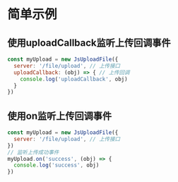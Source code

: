 # 简单示例

## 使用uploadCallback监听上传回调事件
```javascript
const myUpload = new JsUploadFile({
  server: '/file/upload', // 上传接口
  uploadCallback: (obj) => { // 上传回调
    console.log('uploadCallback', obj)
  }
})
```

## 使用on监听上传回调事件
```javascript
const myUpload = new JsUploadFile({
  server: '/file/upload', // 上传接口
})
// 监听上传成功事件
myUpload.on('success', (obj) => {
  console.log('success', obj)
})
```
